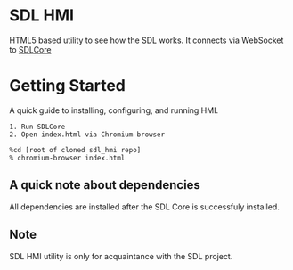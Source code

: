 # SDL HMI

HTML5 based utility to see how the SDL works. It connects via WebSocket to [SDLCore](https://github.com/LuxoftSDL/sdl_core)

# Getting Started
A quick guide to installing, configuring, and running HMI.

	1. Run SDLCore
	2. Open index.html via Chromium browser

```
%cd [root of cloned sdl_hmi repo]
% chromium-browser index.html
```

## A quick note about dependencies
All dependencies are installed after the SDL Core is successfuly installed.

## Note
SDL HMI utility is only for acquaintance with the SDL project.
